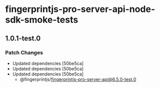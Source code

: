 # fingerprintjs-pro-server-api-node-sdk-smoke-tests

## 1.0.1-test.0

### Patch Changes

- Updated dependencies [50be5ca]
- Updated dependencies [50be5ca]
- Updated dependencies [50be5ca]
  - @fingerprintjs/fingerprintjs-pro-server-api@6.5.0-test.0
